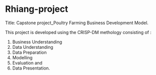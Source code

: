 # Rhiang-project
Title: Capstone project_Poultry Farming Business Development Model.

This project is developed using the CRISP-DM methology consisting of :
1. Business Understanding
2. Data Understanding
3. Data Preparation
4. Modelling
5. Evaluation and
6. Data Presentation.
